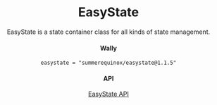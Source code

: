 <div align="center">

# EasyState
EasyState is a state container class for all kinds of state management.

#### Wally
`easystate = "summerequinox/easystate@1.1.5"`

#### API
[EasyState API](https://summerequinox.github.io/EasyState/)

</div>
